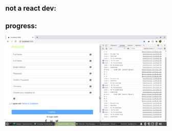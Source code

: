 

## not a react dev:

## progress:

![Accoutn page](./readmeDir/Screenshot_2021-03-28_07-57-34.png "Account page")
